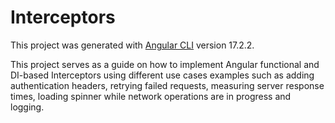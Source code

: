 # Interceptors

This project was generated with [Angular CLI](https://github.com/angular/angular-cli) version 17.2.2.

This project serves as a guide on how to implement Angular functional and DI-based Interceptors using different use cases examples such as adding authentication headers, retrying failed requests, measuring server response times, loading spinner while network operations are in progress and logging.
